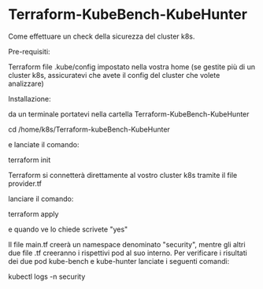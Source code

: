 # Terraform-KubeBench-KubeHunter
 Come effettuare un check della sicurezza del cluster k8s.

 Pre-requisiti:

 Terraform 
 file .kube/config impostato nella vostra home (se gestite più di un cluster k8s, assicuratevi che avete il config del cluster che volete analizzare)


 Installazione:

 da un terminale portatevi nella cartella Terraform-KubeBench-KubeHunter

 cd /home/k8s/Terraform-kubeBench-KubeHunter

 e lanciate il comando:

 terraform init 

 Terraform si connetterà direttamente al vostro cluster k8s tramite il file provider.tf 

 lanciare il comando:

 terraform apply

 e quando ve lo chiede scrivete "yes"

 Il file main.tf creerà un namespace denominato "security", mentre gli altri due file .tf creeranno i rispettivi pod al suo interno.
 Per verificare i risultati dei due pod kube-bench e kube-hunter lanciate i seguenti comandi:

 kubectl logs <nome-del-pod> -n security



